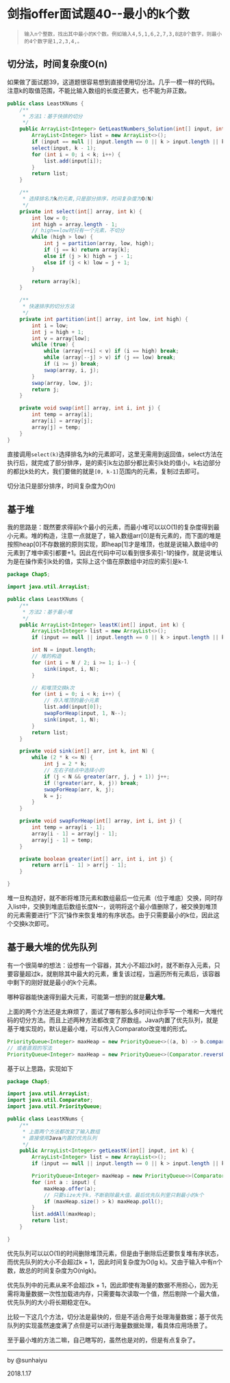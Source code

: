 # 剑指offer面试题40--最小的k个数

>   ```
>   输入n个整数，找出其中最小的K个数。例如输入4,5,1,6,2,7,3,8这8个数字，则最小的4个数字是1,2,3,4,。
>   ```

## 切分法，时间复杂度O(n)

如果做了面试题39，这道题很容易想到直接使用切分法。几乎一模一样的代码。注意k的取值范围，不能比输入数组的长度还要大，也不能为非正数。

```java
public class LeastKNums {
    /**
     * 方法1：基于快排的切分
     */
    public ArrayList<Integer> GetLeastNumbers_Solution(int[] input, int k) {
        ArrayList<Integer> list = new ArrayList<>();
        if (input == null || input.length == 0 || k > input.length || k <= 0) return list;
        select(input, k - 1);
        for (int i = 0; i < k; i++) {
            list.add(input[i]);
        }
        return list;
    }

    /**
     * 选择排名为k的元素,只是部分排序，时间复杂度为O(N)
     */
    private int select(int[] array, int k) {
        int low = 0;
        int high = array.length - 1;
        // high==low时只有一个元素，不切分
        while (high > low) {
            int j = partition(array, low, high);
            if (j == k) return array[k];
            else if (j > k) high = j - 1;
            else if (j < k) low = j + 1;
        }

        return array[k];
    }

    /**
     * 快速排序的切分方法
     */
    private int partition(int[] array, int low, int high) {
        int i = low;
        int j = high + 1;
        int v = array[low];
        while (true) {
            while (array[++i] < v) if (i == high) break;
            while (array[--j] > v) if (j == low) break;
            if (i >= j) break;
            swap(array, i, j);
        }
        swap(array, low, j);
        return j;
    }

    private void swap(int[] array, int i, int j) {
        int temp = array[i];
        array[i] = array[j];
        array[j] = temp;
    }
}
```

直接调用`select(k)`选择排名为k的元素即可，这里无需用到返回值，select方法在执行后，就完成了部分排序，是的索引k左边部分都比索引k处的值小，k右边部分的都比k处的大，我们要做的就是`[0, k-1]`范围内的元素，复制过去即可。

切分法只是部分排序，时间复杂度为O(n)

## 基于堆

我的思路是：既然要求得前k个最小的元素，而最小堆可以以O(1)的复杂度得到最小元素。堆的构造，注意一点就是了，输入数组arr[0]是有元素的，而下面的堆是按照heap[0]不存数据的原则实现，即heap[1]才是堆顶，也就是说输入数组中的元素到了堆中索引都要+1。因此在代码中可以看到很多索引-1的操作，就是说堆认为是在操作索引k处的值，实际上这个值在原数组中对应的索引是k-1.

```java
package Chap5;

import java.util.ArrayList;

public class LeastKNums {
    /**
     * 方法2：基于最小堆
     */
    public ArrayList<Integer> leastK(int[] input, int k) {
        ArrayList<Integer> list = new ArrayList<>();
        if (input == null || input.length == 0 || k > input.length || k == 0) return list;

        int N = input.length;
        // 堆的构造
        for (int i = N / 2; i >= 1; i--) {
            sink(input, i, N);
        }

        // 和堆顶交换k次
        for (int i = 0; i < k; i++) {
            // 存入堆顶的最小元素
            list.add(input[0]);
            swapForHeap(input, 1, N--);
            sink(input, 1, N);
        }
        return list;
    }

    private void sink(int[] arr, int k, int N) {
        while (2 * k <= N) {
            int j = 2 * k;
            // 左右子结点中选择小的
            if (j < N && greater(arr, j, j + 1)) j++;
            if (!greater(arr, k, j)) break;
            swapForHeap(arr, k, j);
            k = j;
        }
    }

    private void swapForHeap(int[] array, int i, int j) {
        int temp = array[i - 1];
        array[i - 1] = array[j - 1];
        array[j - 1] = temp;
    }

    private boolean greater(int[] arr, int i, int j) {
        return arr[i - 1] > arr[j - 1];
    }

}

```

堆一旦构造好，就不断将堆顶元素和数组最后一位元素（位于堆底）交换，同时存入list中，交换到堆底后数组长度N--，说明将这个最小值删除了，被交换到堆顶的元素需要进行“下沉”操作来恢复堆的有序状态。由于只需要最小的k位，因此这个交换k次即可。

## 基于最大堆的优先队列

有一个很简单的想法：设想有一个容器，其大小不超过k时，就不断存入元素，只要容量超过k，就剔除其中最大的元素，重复该过程，当遍历所有元素后，该容器中剩下的刚好就是最小的k个元素。

哪种容器能快速得到最大元素，可能第一想到的就是**最大堆**。

上面的两个方法还是太麻烦了，面试了哪有那么多时间让你手写一个堆和一大堆代码的切分方法。而且上述两种方法都改变了原数组。Java内置了优先队列，就是基于堆实现的，默认是最小堆，可以传入Comparator改变堆的形式。

```java
PriorityQueue<Integer> maxHeap = new PriorityQueue<>((a, b) -> b.compareTo(a)); // 注意参数a、b的顺序和compareTo方法中a、b的位置
// 或者直观的写法
PriorityQueue<Integer> maxHeap = new PriorityQueue<>(Comparator.reversOrder());
```

基于以上思路，实现如下

```java
package Chap5;

import java.util.ArrayList;
import java.util.Comparator;
import java.util.PriorityQueue;

public class LeastKNums {
    /**
     * 上面两个方法都改变了输入数组
     * 直接使用Java内置的优先队列
     */
    public ArrayList<Integer> getLeastK(int[] input, int k) {
        ArrayList<Integer> list = new ArrayList<>();
        if (input == null || input.length == 0 || k > input.length || k == 0) return list;

        PriorityQueue<Integer> maxHeap = new PriorityQueue<>(Comparator.reverseOrder());
        for (int a : input) {
            maxHeap.offer(a);
            // 只要size大于k，不断剔除最大值，最后优先队列里只剩最小的k个
            if (maxHeap.size() > k) maxHeap.poll();
        }
        list.addAll(maxHeap);
        return list;
    }

}

```

优先队列可以以O(1)的时间删除堆顶元素，但是由于删除后还要恢复堆有序状态，而优先队列的大小不会超过k + 1，因此时间复杂度为O(lg k)。又由于输入中有n个数，故总的时间复杂度为O(nlgk)。

优先队列中的元素从来不会超过k + 1，因此即使有海量的数据不用担心，因为无需将海量数据一次性加载进内存，只需要每次读取一个值，然后剔除一个最大值，优先队列的大小将长期稳定在k。

比较一下这几个方法，切分法是最快的，但是不适合用于处理海量数据；基于优先队列的实现虽然速度满了点但是可以进行海量数据处理，看具体应用场景了。

至于最小堆的方法二嘛，自己瞎写的，虽然也是对的，但是有点复杂了。

---

by @sunhaiyu

2018.1.17
